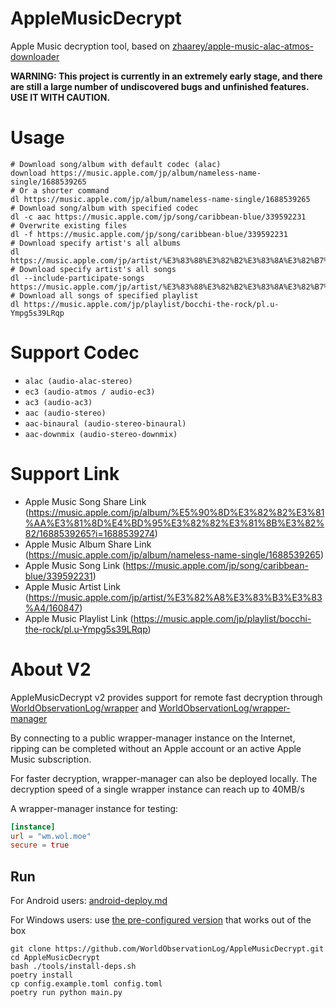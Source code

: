 # AppleMusicDecrypt

Apple Music decryption tool, based
on [zhaarey/apple-music-alac-atmos-downloader](https://github.com/zhaarey/apple-music-alac-atmos-downloader)

**WARNING: This project is currently in an extremely early stage, and there are still a large number of undiscovered
bugs and unfinished features. USE IT WITH CAUTION.**

# Usage

```shell
# Download song/album with default codec (alac)
download https://music.apple.com/jp/album/nameless-name-single/1688539265
# Or a shorter command
dl https://music.apple.com/jp/album/nameless-name-single/1688539265
# Download song/album with specified codec
dl -c aac https://music.apple.com/jp/song/caribbean-blue/339592231
# Overwrite existing files
dl -f https://music.apple.com/jp/song/caribbean-blue/339592231
# Download specify artist's all albums
dl https://music.apple.com/jp/artist/%E3%83%88%E3%82%B2%E3%83%8A%E3%82%B7%E3%83%88%E3%82%B2%E3%82%A2%E3%83%AA/1688539273
# Download specify artist's all songs
dl --include-participate-songs https://music.apple.com/jp/artist/%E3%83%88%E3%82%B2%E3%83%8A%E3%82%B7%E3%83%88%E3%82%B2%E3%82%A2%E3%83%AA/1688539273
# Download all songs of specified playlist
dl https://music.apple.com/jp/playlist/bocchi-the-rock/pl.u-Ympg5s39LRqp
```

# Support Codec

- `alac (audio-alac-stereo)`
- `ec3 (audio-atmos / audio-ec3)`
- `ac3 (audio-ac3)`
- `aac (audio-stereo)`
- `aac-binaural (audio-stereo-binaural)`
- `aac-downmix (audio-stereo-downmix)`

# Support Link

- Apple Music Song Share
  Link (https://music.apple.com/jp/album/%E5%90%8D%E3%82%82%E3%81%AA%E3%81%8D%E4%BD%95%E3%82%82%E3%81%8B%E3%82%82/1688539265?i=1688539274)
- Apple Music Album Share Link (https://music.apple.com/jp/album/nameless-name-single/1688539265)
- Apple Music Song Link (https://music.apple.com/jp/song/caribbean-blue/339592231)
- Apple Music Artist Link (https://music.apple.com/jp/artist/%E3%82%A8%E3%83%B3%E3%83%A4/160847)
- Apple Music Playlist Link (https://music.apple.com/jp/playlist/bocchi-the-rock/pl.u-Ympg5s39LRqp)

# About V2
AppleMusicDecrypt v2 provides support for remote fast decryption through [WorldObservationLog/wrapper](https://github.com/WorldObservationLog/wrapper) and [WorldObservationLog/wrapper-manager](https://github.com/WorldObservationLog/wrapper-manager)

By connecting to a public wrapper-manager instance on the Internet, ripping can be completed without an Apple account or an active Apple Music subscription.

For faster decryption, wrapper-manager can also be deployed locally. The decryption speed of a single wrapper instance can reach up to 40MB/s

A wrapper-manager instance for testing: 
```toml
[instance]
url = "wm.wol.moe"
secure = true
```

## Run
For Android users: [android-deploy.md](/android-deploy.md)

For Windows users: use [the pre-configured version](https://nightly.link/WorldObservationLog/AppleMusicDecrypt/workflows/win-build/v2/AppleMusicDecrypt-Windows.zip) that works out of the box
```shell
git clone https://github.com/WorldObservationLog/AppleMusicDecrypt.git
cd AppleMusicDecrypt
bash ./tools/install-deps.sh
poetry install
cp config.example.toml config.toml
poetry run python main.py
```
